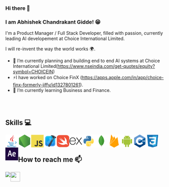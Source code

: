 ### Hi there 👋 

### I am Abhishek Chandrakant Gidde! 😁

I'm a Product Manager / Full Stack Developer, filled with passion, currently leading AI developement at Choice International Limited.

I will re-invent the way the world works 🌍.


- 🔭 I’m currently planning and building end to end AI systems at Choice International Limited(https://www.nseindia.com/get-quotes/equity?symbol=CHOICEIN) 
- ⚡I have worked on Choice FinX (https://apps.apple.com/in/app/choice-finx-formerly-jiffy/id1327801261).
- 🌱 I’m currently learning Business and Finance.


<br />
<br />

## Skills 💻  ##

<img align="left" src="https://raw.githubusercontent.com/devicons/devicon/master/icons/java/java-original.svg" height="40" width="40" style="max-width:100%;">

<img align="left" src="https://raw.githubusercontent.com/devicons/devicon/master/icons/nodejs/nodejs-original.svg" height="40" width="40" style="max-width:100%;">

<img align="left" src="https://raw.githubusercontent.com/devicons/devicon/master/icons/javascript/javascript-original.svg" height="40" width="40" style="max-width:100%;">
<img align="left" src="https://raw.githubusercontent.com/devicons/devicon/master/icons/xcode/xcode-original.svg" height="40" width="40" style="max-width:100%;">
<img align="left" src="https://raw.githubusercontent.com/devicons/devicon/master/icons/swift/swift-original.svg" height="40" width="40" style="max-width:100%;">

<img align="left" src="https://raw.githubusercontent.com/devicons/devicon/master/icons/express/express-original.svg" height="40" width="40" style="max-width:100%;">

<img align="left" src="https://raw.githubusercontent.com/devicons/devicon/master/icons/python/python-original.svg" height="40" width="40" style="max-width:100%;">

<img align="left" src="https://raw.githubusercontent.com/devicons/devicon/master/icons/mongodb/mongodb-original.svg" height="40" width="40" style="max-width:100%;">

<img align="left" src="https://github.com/devicons/devicon/blob/master/icons/firebase/firebase-plain.svg" height="40" width="40" style="max-width:100%;">

<img align="left" src="https://raw.githubusercontent.com/devicons/devicon/master/icons/android/android-original.svg" height="40" width="40" style="max-width:100%;">

<img align="left" src="https://raw.githubusercontent.com/devicons/devicon/master/icons/cplusplus/cplusplus-original.svg" height="40" width="40" style="max-width:100%;">

<img align="left" src="https://raw.githubusercontent.com/devicons/devicon/master/icons/css3/css3-original.svg" height="40" width="40" style="max-width:100%;">





<img align="left" src="https://raw.githubusercontent.com/devicons/devicon/master/icons/aftereffects/aftereffects-plain.svg" height="40" width="40" style="max-width:100%;">
<br />
<br />


## How to reach me 📫 

<a href="https://www.linkedin.com/in/abhishek-gidde-4594a1119/" rel="nofollow">
  <img align="left" src="https://img.shields.io/badge/LinkedIn-0077B5?style=for-the-badge&logo=linkedin&logoColor=white" >
</a>
  
<a href="https://instagram.com/abhishekgidde" rel="nofollow">
  <img align="left" src="https://upload.wikimedia.org/wikipedia/commons/thumb/a/a5/Instagram_icon.png/1024px-Instagram_icon.png" height="30" width="30">
</a>

